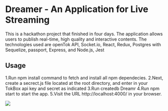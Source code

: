 # Dreamer - An Application for Live Streaming

This is a hackathon project that finished in four days. The application allows users to publish real-time, high quality and interactive contents. The technologies used are openTok API, Socket.io, React, Redux, Postgres with Sequelize, passport, Express, and Node.js, Jest

<h2>Usage</h2>

1.Run npm install command to fetch and install all npm dependecies.
2.Next, create a secrect.js file located at the root directory, and enter in your TokBox api key and secret as indicated
3.Run createdb Dreamr
4.Run npm start to start the app.
5.Visit the URL http://localhost:4000/ in your browser.

![](dreamr-screen.jpg)
